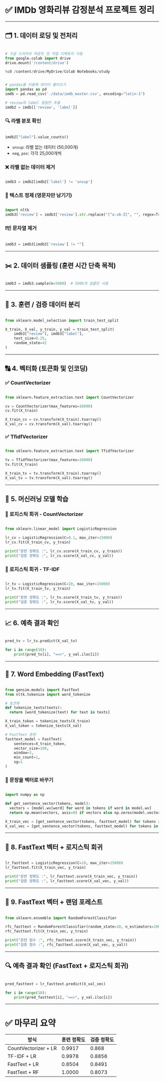 # ✅ IMDb 영화리뷰 감정분석 프로젝트 정리

---

## 🗂️ 1. 데이터 로딩 및 전처리

```python

# 구글 드라이브 마운트 및 작업 디렉토리 이동
from google.colab import drive
drive.mount('/content/drive')

%cd /content/drive/MyDrive/Colab Notebooks/study

```

```python

# pandas를 이용해 데이터 불러오기
import pandas as pd
imdb = pd.read_csv('./data/imdb_master.csv', encoding="latin-1")

# review와 label 컬럼만 추출
imdb2 = imdb[['review', 'label']]

```

### 🔍 라벨 분포 확인

```python

imdb2["label"].value_counts()

```

- `unsup`: 라벨 없는 데이터 (50,000개)
- `neg`, `pos`: 각각 25,000개씩

### ❌ 라벨 없는 데이터 제거

```python

imdb3 = imdb2[imdb2['label'] != 'unsup']

```

### 🧼 텍스트 정제 (영문자만 남기기)

```python

import nltk
imdb3['review'] = imdb3['review'].str.replace("[^a-zA-Z]", "", regex=True)

```

### ❗빈 문자열 제거

```python

imdb3 = imdb3[imdb3['review'] != ""]

```

---

## ✂️ 2. 데이터 샘플링 (훈련 시간 단축 목적)

```python

imdb3 = imdb3.sample(n=5000)  # 5000개 샘플만 사용

```

---

## 🔀 3. 훈련 / 검증 데이터 분리

```python

from sklearn.model_selection import train_test_split

X_train, X_val, y_train, y_val = train_test_split(
    imdb3["review"], imdb3["label"],
    test_size=0.25,
    random_state=42
)

```

---

## 🔠 4. 벡터화 (토큰화 및 인코딩)

### ✅ CountVectorizer

```python

from sklearn.feature_extraction.text import CountVectorizer

cv = CountVectorizer(max_features=10000)
cv.fit(X_train)

X_train_cv = cv.transform(X_train).toarray()
X_val_cv = cv.transform(X_val).toarray()

```

### ✅ TfidfVectorizer

```python

from sklearn.feature_extraction.text import TfidfVectorizer

tv = TfidfVectorizer(max_features=10000)
tv.fit(X_train)

X_train_tv = tv.transform(X_train).toarray()
X_val_tv = tv.transform(X_val).toarray()

```

---

## 🤖 5. 머신러닝 모델 학습

### 📌 로지스틱 회귀 - CountVectorizer

```python

from sklearn.linear_model import LogisticRegression

lr_cv = LogisticRegression(C=0.1, max_iter=15000)
lr_cv.fit(X_train_cv, y_train)

print("훈련 정확도 :", lr_cv.score(X_train_cv, y_train))
print("검증 정확도 :", lr_cv.score(X_val_cv, y_val))

```

### 📌 로지스틱 회귀 - TF-IDF

```python

lr_tv = LogisticRegression(C=10, max_iter=15000)
lr_tv.fit(X_train_tv, y_train)

print("훈련 정확도 :", lr_tv.score(X_train_tv, y_train))
print("검증 정확도 :", lr_tv.score(X_val_tv, y_val))

```

---

## 📈 6. 예측 결과 확인

```python

pred_tv = lr_tv.predict(X_val_tv)

for i in range(10):
    print(pred_tv[i], "==>", y_val.iloc[i])

```

---

## 🧠 7. Word Embedding (FastText)

```python

from gensim.models import FastText
from nltk.tokenize import word_tokenize

# 토큰화
def tokenize_texts(texts):
  return [word_tokenize(text) for text in texts]

X_train_token = tokenize_texts(X_train)
X_val_token = tokenize_texts(X_val)

# FastText 훈련
fasttext_model = FastText(
    sentences=X_train_token,
    vector_size=100,
    window=3,
    min_count=1,
    sg=1
)

```

### 📌 문장을 벡터로 바꾸기

```python

import numpy as np

def get_sentence_vector(tokens, model):
  vectors = [model.wv[word] for word in tokens if word in model.wv]
  return np.mean(vectors, axis=0) if vectors else np.zeros(model.vector_size)

X_train_vec = [get_sentence_vector(tokens, fasttext_model) for tokens in X_train_token]
X_val_vec = [get_sentence_vector(tokens, fasttext_model) for tokens in X_val_token]

```

---

## 🤖 8. FastText 벡터 + 로지스틱 회귀

```python

lr_fasttext = LogisticRegression(C=10, max_iter=15000)
lr_fasttext.fit(X_train_vec, y_train)

print("훈련 정확도 :", lr_fasttext.score(X_train_vec, y_train))
print("검증 정확도 :", lr_fasttext.score(X_val_vec, y_val))

```

---

## 🌲 9. FastText 벡터 + 랜덤 포레스트

```python

from sklearn.ensemble import RandomForestClassifier

rfc_fasttext = RandomForestClassifier(random_state=10, n_estimators=100)
rfc_fasttext.fit(X_train_vec, y_train)

print("훈련 점수 :", rfc_fasttext.score(X_train_vec, y_train))
print("검증 점수 :", rfc_fasttext.score(X_val_vec, y_val))

```

---

## 🔍 예측 결과 확인 (FastText + 로지스틱 회귀)

```python

pred_fasttext = lr_fasttext.predict(X_val_vec)

for i in range(10):
    print(pred_fasttext[i], "==>", y_val.iloc[i])

```

---

# ✅ 마무리 요약

| 방식 | 훈련 정확도 | 검증 정확도 |
| --- | --- | --- |
| CountVectorizer + LR | 0.9917 | 0.868 |
| TF-IDF + LR | 0.9978 | 0.8856 |
| FastText + LR | 0.8504 | 0.8491 |
| FastText + RF | 1.0000 | 0.8073 |